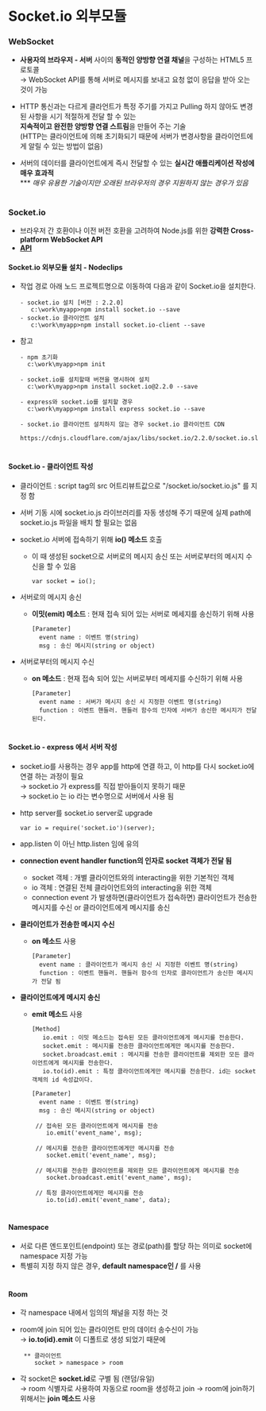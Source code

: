 # Socket.io 외부모듈

### WebSocket
   - **사용자의 브라우저 - 서버** 사이의 **동적인 양방향 연결 채널**을 구성하는 HTML5 프로토콜   
     → WebSocket API를 통해 서버로 메시지를 보내고 요청 없이 응답을 받아 오는 것이 가능
   
   -  HTTP 통신과는 다르게 클라언트가 특정 주기를 가지고 Pulling 하지 않아도 변경 된 사항을 시기 적절하게 전달 할 수 있는    
      **지속적이고 완전한 양방향 연결 스트림**을 만들어 주는 기술   
      (HTTP는 클라이언트에 의해 초기화되기 때문에 서버가 변경사항을 클라이언트에게 알릴 수 있는 방법이 없음)
      
   - 서버의 데이터를 클라이언트에게 즉시 전달할 수 있는 **실시간 애플리케이션 작성에 매우 효과적**   
     *** *매우 유용한 기술이지만 오래된 브라우저의 경우 지원하지 않는 경우가 있음*

#
### Socket.io
   - 브라우저 간 호환이나 이전 버전 호환을 고려하여 Node.js를 위한 **강력한 Cross-platform WebSocket API**
   - [**API**](https://socket.io/docs/)


 #### Socket.io 외부모듈 설치 - Nodeclips
   - 작업 경로 아래 노드 프로젝트명으로 이동하여 다음과 같이 Socket.io을 설치한다.

	     - socket.io 설치 [버전 : 2.2.0]
	        c:\work\myapp>npm install socket.io --save
	     - socket.io 클라이언트 설치
	        c:\work\myapp>npm install socket.io-client --save 

   - 참고
   
         - npm 초기화
	       c:\work\myapp>npm init

	     - socket.io를 설치할때 버젼을 명시하여 설치
	       c:\work\myapp>npm install socket.io@2.2.0 --save
 
	     - express와 socket.io를 설치할 경우
	       c:\work\myapp>npm install express socket.io --save

	     - socket.io 클라이언트 설치하지 않는 경우 socket.io 클라이언트 CDN
	       https://cdnjs.cloudflare.com/ajax/libs/socket.io/2.2.0/socket.io.slim.js

#	 
 #### Socket.io - 클라이언트 작성
   - 클라이언트 : script tag의 src 어트리뷰트값으로 "/socket.io/socket.io.js" 를 지정 함 
   - 서버 기동 시에 socket.io.js 라이브러리를 자동 생성해 주기 때문에 실제 path에 socket.io.js 파일을 배치 할 필요는 없음

   - socket.io 서버에 접속하기 위해 **io() 메소드** 호출   
     - 이 때 생성된 socket으로 서버로의 메시지 송신 또는 서버로부터의 메시지 수신을 할 수 있음

           var socket = io();

  - 서버로의 메시지 송신
    - **이밋(emit) 메소드** : 현재 접속 되어 있는 서버로 메세지를 송신하기 위해 사용 

          [Parameter]
            event name : 이벤트 명(string)
            msg : 송신 메시지(string or object)
  
  - 서버로부터의 메시지 수신
    - **on 메소드** : 현재 접속 되어 있는 서버로부터 메세지를 수신하기 위해 사용

          [Parameter]
            event name : 서버가 메시지 송신 시 지정한 이벤트 명(string)
            function : 이벤트 핸들러. 핸들러 함수의 인자에 서버가 송신한 메시지가 전달된다.
#
 #### Socket.io - express 에서 서버 작성
   - socket.io를 사용하는 경우 app를 http에 연결 하고, 이 http를 다시 socket.io에 연결 하는 과정이 필요   
     → socket.io 가 express를 직접 받아들이지 못하기 때문   
     → socket.io 는 io 라는 변수명으로 서버에서 사용 됨   

  - http server를 socket.io server로 upgrade
  
        var io = require('socket.io')(server);

  - app.listen 이 아닌 http.listen 임에 유의

  - **connection event handler function의 인자로 socket 객체가 전달 됨**    
    - socket 객체 : 개별 클라이언트와의 interacting을 위한 기본적인 객체
    - io 객체     : 연결된 전체 클라이언트와의 interacting을 위한 객체
    - connection event 가 발생하면(클라이언트가 접속하면) 클라이언트가 전송한 메시지를 수신 or 클라이언트에게 메시지를 송신

  - **클라이언트가 전송한 메시지 수신**
      - **on 메소드** 사용
      
            [Parameter]
              event name : 클라이언트가 메시지 송신 시 지정한 이벤트 명(string)
              function : 이벤트 핸들러. 핸들러 함수의 인자로 클라이언트가 송신한 메시지가 전달 됨 

  - **클라이언트에게 메시지 송신**
    - **emit 메소드** 사용 
    
          [Method]
             io.emit : 이밋 메소드는 접속된 모든 클라이언트에게 메시지를 전송한다.
             socket.emit : 메시지를 전송한 클라이언트에게만 메시지를 전송한다.
             socket.broadcast.emit : 메시지를 전송한 클라이언트를 제외한 모든 클라이언트에게 메시지를 전송한다.
             io.to(id).emit : 특정 클라이언트에게만 메시지를 전송한다. id는 socket 객체의 id 속성값이다.

          [Parameter]
            event name : 이벤트 명(string)
            msg : 송신 메시지(string or object)

           // 접속된 모든 클라이언트에게 메시지를 전송
              io.emit('event_name', msg);

           // 메시지를 전송한 클라이언트에게만 메시지를 전송
              socket.emit('event_name', msg);

           // 메시지를 전송한 클라이언트를 제외한 모든 클라이언트에게 메시지를 전송
              socket.broadcast.emit('event_name', msg);

           // 특정 클라이언트에게만 메시지를 전송
              io.to(id).emit('event_name', data);
#	
#### Namespace
  - 서로 다른 엔드포인트(endpoint) 또는 경로(path)를 할당 하는 의미로 socket에 namespace 지정 가능
  - 특별히 지정 하지 않은 경우, **default namespace인 /** 를 사용

#
#### Room
  - 각 namespace 내에서 임의의 채널을 지정 하는 것
  - room에 join 되어 있는 클라이언트 만의 데이터 송수신이 가능    
    → **io.to(id).emit** 이 디폴트로 생성 되었기 때문에
  
         ** 클라이언트 
            socket > namespace > room 

  - 각 socket은 **socket.id**로 구별 됨 (랜덤/유일)   
    → room 식별자로 사용하여 자동으로 room을 생성하고 join 
    → room에 join하기 위해서는 **join 메소드** 사용
    
  

